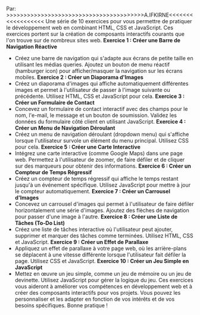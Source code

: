 
Par: >>>>>>>>>>>>>>>>>>>>>>>>>>>>>>>>>>>>>>>>A.IFKIRNE<<<<<<<<<<<<<<<<<<
Une série de 10 exercices pour vous permettre de pratiquer le développement web en combinant HTML, 
CSS et JavaScript. Ces exercices portent sur la création de composants interactifs courants que l'on 
trouve sur de nombreux sites web.
**Exercice 1 : Créer une Barre de Navigation Réactive**
- Créez une barre de navigation qui s'adapte aux écrans de petite taille en utilisant les médias queries. 
Ajoutez un bouton de menu réactif (hamburger icon) pour afficher/masquer la navigation sur les écrans 
mobiles.
**Exercice 2 : Créer un Diaporama d'Images**
- Créez un diaporama d'images qui affiche automatiquement différentes images et permet à l'utilisateur 
de passer à l'image suivante ou précédente. Utilisez HTML, CSS et JavaScript pour cela.
**Exercice 3 : Créer un Formulaire de Contact**
- Concevez un formulaire de contact interactif avec des champs pour le nom, l'e-mail, le message et un 
bouton de soumission. Validez les données du formulaire côté client en utilisant JavaScript.
**Exercice 4 : Créer un Menu de Navigation Déroulant**
- Créez un menu de navigation déroulant (dropdown menu) qui s'affiche lorsque l'utilisateur survole un 
élément du menu principal. Utilisez CSS pour cela.
**Exercice 5 : Créer une Carte Interactive**
- Intégrez une carte interactive (comme Google Maps) dans une page web. Permettez à l'utilisateur de 
zoomer, de faire défiler et de cliquer sur des marqueurs pour obtenir des informations.
**Exercice 6 : Créer un Compteur de Temps Régressif**
- Créez un compteur de temps régressif qui affiche le temps restant jusqu'à un événement spécifique. 
Utilisez JavaScript pour mettre à jour le compteur automatiquement.
**Exercice 7 : Créer un Carrousel d'Images**
- Concevez un carrousel d'images qui permet à l'utilisateur de faire défiler horizontalement une série 
d'images. Ajoutez des flèches de navigation pour passer d'une image à l'autre.
**Exercice 8 : Créer une Liste de Tâches (To-Do List)**
- Créez une liste de tâches interactive où l'utilisateur peut ajouter, supprimer et marquer des tâches 
comme terminées. Utilisez HTML, CSS et JavaScript.
**Exercice 9 : Créer un Effet de Parallaxe**
- Appliquez un effet de parallaxe à votre page web, où les arrière-plans se déplacent à une vitesse 
différente lorsque l'utilisateur fait défiler la page. Utilisez CSS et JavaScript.
**Exercice 10 : Créer un Jeu Simple en JavaScript**
- Mettez en œuvre un jeu simple, comme un jeu de mémoire ou un jeu de devinette. Utilisez JavaScript 
pour gérer la logique du jeu.
Ces exercices vous aideront à améliorer vos compétences en développement web et à créer des 
composants interactifs pour vos projets. Vous pouvez les personnaliser et les adapter en fonction de vos 
intérêts et de vos besoins spécifiques. Bonne pratique !
